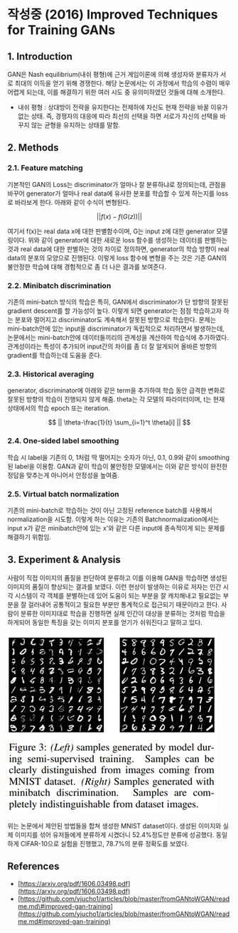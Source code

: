 # 작성중 \(2016\) Improved Techniques for Training GANs

## 1. Introduction

GAN은 Nash equilibrium\(내쉬 평형\)에 근거 게임이론에 의해 생성자와 분류자가 서로 최대의 이득을 얻기 위해 경쟁한다. 해당 논문에서는 이 과정에서 학습의 수렴이 매우 어렵게 되는데, 이를 해결하기 위한 여러 시도 중 유의미하였던 것들에 대해 소개한다.

* 내쉬 평형 : 상대방이 전략을 유지한다는 전제하에 자신도 현재 전략을 바꿀 이유가 없는 상태. 즉, 경쟁자의 대응에 따라 최선의 선택을 하면 서로가 자신의 선택을 바꾸지 않는 균형을 유지하는 상태를 말함.

## 2. Methods

### 2.1. Feature matching

기본적인 GAN의 Loss는 discriminator가 얼마나 잘 분류하냐로 정의되는데, 관점을 바꾸어 generator가 얼마나 real data에 유사한 분포를 학습할 수 있게 하는지를 loss로 바라보게 한다. 아래와 같이 수식이 변형된다.

$$
|| {f(x) - f(G(z))} ||
$$

여기서 f\(x\)는 real data x에 대한 판별함수이며, G는 input z에 대한 generator 모델링이다. 위와 같이 generator에 대한 새로운 loss 함수를 생성하는 데이터를 판별하는 것과 real data에 대한 판별하는 것의 차이로 정의하면, generator의 학습 방향이 real data의 분포의 모양으로 진행된다. 이렇게 loss 함수에 변형을 주는 것은 기존 GAN의 불안정한 학습에 대해 경험적으로 좀 더 나은 결과를 보여준다.

### 2.2. Minibatch discrimination

기존의 mini-batch 방식의 학습은 특히, GAN에서 discriminator가 단 방향의 잘못된 gradient descent를 할 가능성이 높다. 이렇게 되면 generator는 점점 학습하고자 하는 분포와 멀어지고 discriminator도 계속해서 잘못된 방향으로 학습한다. 문제는 mini-batch안에 있는 input을 discriminator가 독립적으로 처리하면서 발생하는데, 논문에서는 mini-batch안에 데이터들끼리의 관계성을 계산하여 학습식에 추가하였다. 관계성이라는 특성이 추가되어 input간의 차이를 좀 더 잘 알게되어 올바른 방향의 gradient를 학습하는데 도움을 준다.

### 2.3. Historical averaging

generator, discriminator에 아래와 같은 term을 추가하여 학습 동안 급격한 변화로 잘못된 방향의 학습이 진행되지 않게 해줌. theta는 각 모델의 파라미터이며, t는 현재 상태에서의 학습 epoch 또는 iteration.

$$
|| \theta-\frac{1}{t} \sum_{i=1}^t \theta[i] ||
$$

### 2.4. One-sided label smoothing

학습 시 label을 기존의 0, 1처럼 딱 떨어지는 숫자가 아닌, 0.1, 0.9와 같이 smoothing된 label을 이용함. GAN과 같이 학습이 불안정한 모델에서는 이와 같은 방식이 완전한 정답을 맞추는게 아니어서 안정성을 높여줌.

### 2.5. Virtual batch normalization

기존의 mini-batch로 학습하는 것이 아닌 고정된 reference batch를 사용해서 normalization을 시도함. 이렇게 하는 이유는 기존의 Batchnormalization에서는 input x가 같은 minibatch안에 있는 x'와 같은 다른 input에 종속적이게 되는 문제를 해결하기 위함임.

## 3. Experiment & Analysis

사람이 직접 이미지의 품질을 판단하여 분류하고 이를 이용해 GAN을 학습하면 생성된 이미지의 품질이 향상되는 결과를 보였다. 이런 현상이 발생하는 이유로 저자는 인간 시각 시스템이 각 객체를 분별하는데 있어 도움이 되는 부분을 잘 캐치해내고 필요없는 부분을 잘 걸러내어 공통적이고 필요한 부분만 통계적으로 접근되기 때문이라고 한다. 사람이 분류한 이미지대로 학습을 진행하면 실제 인간이 대상을 분류하는 것처럼 학습을 하게되어 동일한 특징을 갖는 이미지 분포를 얻기가 쉬워진다고 말하고 있다.

![](../../.gitbook/assets/screenshot-from-2020-03-10-11-13-09.png)

위는 논문에서 제안된 방법들을 합쳐 생성한 MNIST dataset이다. 생성된 이미지와 실제 이미지를 섞어 유저들에게 분류하게 시켰더니 52.4%정도만 분류에 성공했다. 동일하게 CIFAR-10으로 실험을 진행했고, 78.7%의 분류 정확도를 보였다.  

## References

* [https://arxiv.org/pdf/1606.03498.pdf](https://arxiv.org/pdf/1606.03498.pdf)
* [https://github.com/yjucho1/articles/blob/master/fromGANtoWGAN/readme.md\#improved-gan-training](https://github.com/yjucho1/articles/blob/master/fromGANtoWGAN/readme.md#improved-gan-training)

